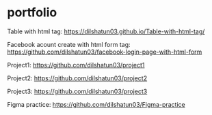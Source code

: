 # portfolio
Table with html tag: https://dilshatun03.github.io/Table-with-html-tag/

Facebook acount create with html form tag: https://github.com/dilshatun03/facebook-login-page-with-html-form

Project1: https://github.com/dilshatun03/project1

Project2: https://github.com/dilshatun03/project2

Project3: https://github.com/dilshatun03/project3

Figma practice: https://github.com/dilshatun03/Figma-practice
